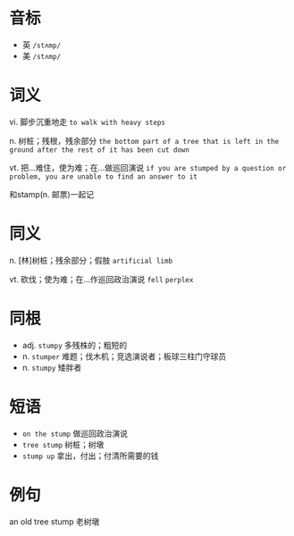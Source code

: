 # 音标

- 英 `/stʌmp/`
- 美 `/stʌmp/`

# 词义

vi. 脚步沉重地走
`to walk with heavy steps`

n. 树桩；残根，残余部分
`the bottom part of a tree that is left in the ground after the rest of it has been cut down`

vt. 把…难住，使为难；在…做巡回演说
`if you are stumped by a question or problem, you are unable to find an answer to it`



和stamp(n. 邮票)一起记

# 同义

n. [林]树桩；残余部分；假肢
`artificial limb`

vt. 砍伐；使为难；在…作巡回政治演说
`fell` `perplex`

# 同根

- adj. `stumpy` 多残株的；粗短的
- n. `stumper` 难题；伐木机；竞选演说者；板球三柱门守球员
- n. `stumpy` 矮胖者

# 短语

- `on the stump` 做巡回政治演说
- `tree stump` 树桩；树墩
- `stump up` 拿出，付出；付清所需要的钱

# 例句

an old tree stump
老树墩


